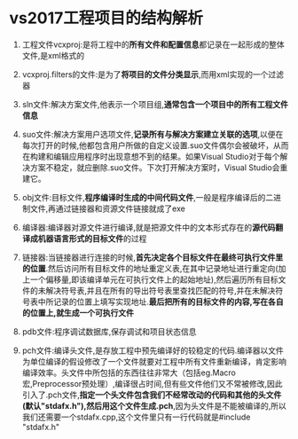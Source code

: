 <h1>vs2017工程项目的结构解析</h1>

1. 工程文件vcxproj:是将工程中的**所有文件和配置信息**都记录在一起形成的整体文件,是xml格式的

2. vcxproj.filters的文件:是为了**将项目的文件分类显示**,而用xml实现的一个过滤器

3. sln文件:解决方案文件,他表示一个项目组,**通常包含一个项目中的所有工程文件信息**

4. suo文件:解决方案用户选项文件,**记录所有与解决方案建立关联的选项**,以便在每次打开的时候,他都包含用户所做的自定义设置.suo文件偶尔会被破坏，从而在构建和编辑应用程序时出现意想不到的结果。如果Visual Studio对于每个解决方案不稳定，就应删除.suo文件。下次打开解决方案时，Visual Studio会重建它。

5. obj文件:目标文件,**程序编译时生成的中间代码文件**,一般是程序编译后的二进制文件,再通过链接器和资源文件链接就成了exe

6. 编译器:编译器对源文件进行编译,就是把源文件中的文本形式存在的**源代码翻译成机器语言形式的目标文件**的过程

7. 链接器:当链接器进行连接的时候,**首先决定各个目标文件在最终可执行文件里的位置**.然后访问所有目标文件的地址重定义表,在其中记录地址进行重定向(加上一个偏移量,即该编译单元在可执行文件上的起始地址),然后遍历所有目标文件的未解决符号表,并且在所有的导出符号表里查找匹配的符号,并在未解决符号表中所记录的位置上填写实现地址.**最后把所有的目标文件的内容,写在各自的位置上,就生成一个可执行文件**

8. pdb文件:程序调试数据库,保存调试和项目状态信息

9. pch文件:编译头文件,是存放工程中预先编译好的较稳定的代码.编译器以文件为单位编译的假设修改了一个文件就要对工程中所有文件重新编译，肯定影响编译效率。头文件中所包括的东西往往非常大（包括eg.Macro宏,Preprocessor预处理）,编译很占时间,但有些文件他们又不常被修改,因此引入了.pch文件,**指定一个头文件包含我们不经常改动的代码和其他的头文件(默认"stdafx.h"),然后用这个文件生成.pch**,因为头文件是不能被编译的,所以我们还需要一个stdafx.cpp,这个文件里只有一行代码就是#include "stdafx.h" 